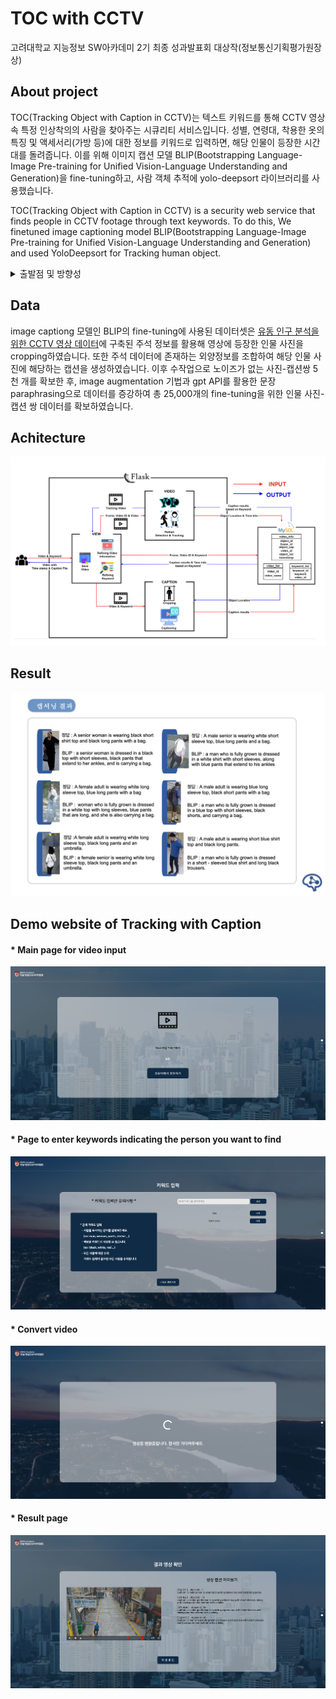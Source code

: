 # TOC with CCTV
고려대학교 지능정보 SW아카데미 2기 최종 성과발표회 대상작(정보통신기획평가원장상)

## About project
TOC(Tracking Object with Caption in CCTV)는 텍스트 키워드를 통해 CCTV 영상 속 특정 인상착의의 사람을 찾아주는 시큐리티 서비스입니다. 성별, 연령대, 착용한 옷의 특징 및 액세서리(가방 등)에 대한 정보를 키워드로 입력하면, 해당 인물이 등장한 시간대를 돌려줍니다.
이를 위해 이미지 캡션 모델 BLIP(Bootstrapping Language-Image Pre-training for Unified Vision-Language Understanding and Generation)을 fine-tuning하고, 사람 객체 추적에 yolo-deepsort 라이브러리를 사용했습니다.

TOC(Tracking Object with Caption in CCTV) is a security web service that finds people in CCTV footage through text keywords.
To do this, We finetuned image captioning model BLIP(Bootstrapping Language-Image Pre-training for Unified Vision-Language Understanding and Generation) and used YoloDeepsort for Tracking human object.

<details>
 <summary>출발점 및 방향성</summary>
 
 ### 문제 발견
   - CCTV 영상을 통해 실종자, 범죄 용의자에 대한 단서를 찾기 위해서는 영상자료를 전부 살펴보아야함
   - 방대한 녹화 영상을 사람이 하나하나 살펴보는 방식의 대응은 많은 시간 비용이 들어 비효율적  
 
 ### 문제 정의 및 솔루션
 - 영상 속 인물의 시각적 단서(인상착의 등)을 텍스트로 변환하여, 기존의 텍스트 검색을 적용하여 원하는 인물을 빠르게 찾고자 하는 문제로 재정의
 - 그러나 dense video captioning 및 dense image captiong의 현실적 성능과 컴퓨팅 리소스의 문제 발생
 - 인물 추적을 위한 yolo-deepsort 라이브러리와, 추적된 인물에 대한 image captioning을 수행하는 BLIP 모델을 결합하여 서비스 구축
</details>

## Data
image captiong 모델인 BLIP의 fine-tuning에 사용된 데이터셋은 [유동 인구 분석을 위한 CCTV 영상 데이터](https://www.aihub.or.kr/aihubdata/data/view.do?currMenu=115&topMenu=100&aihubDataSe=realm&dataSetSn=489)에 구축된 주석 정보를 활용해 영상에 등장한 인물 사진을 cropping하였습니다. 또한 주석 데이터에 존재하는 외양정보를 조합하여 해당 인물 사진에 해당하는 캡션을 생성하였습니다. 이후 수작업으로 노이즈가 없는 사진-캡션쌍 5천 개를 확보한 후, image augmentation 기법과 gpt API를 활용한 문장 paraphrasing으로 데이터를 증강하여 총 25,000개의 fine-tuning을 위한 인물 사진-캡션 쌍 데이터를 확보하였습니다.

## Achitecture
<p align="center"><img src="web/www/static/preview/system_overview.png"\></p>

## Result
<p align="center"><img src="web/www/static/preview/result_preview.png"\></p>

## Demo website of Tracking with Caption
#### * Main page for video input
<p align="center"><img src="web/www/static/preview/video.png"\></p>

#### * Page to enter keywords indicating the person you want to find
<p align="center"><img src="web/www/static/preview/keyword.png"\></p>

#### * Convert video
<p align="center"><img src="web/www/static/preview/loading.png"\></p>

#### * Result page
<p align="center"><img src="web/www/static/preview/result.png"\></p>
